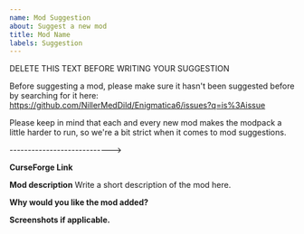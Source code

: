 ```yaml
---
name: Mod Suggestion
about: Suggest a new mod
title: Mod Name
labels: Suggestion
---
```


DELETE THIS TEXT BEFORE WRITING YOUR SUGGESTION

Before suggesting a mod, please make sure it hasn't been suggested before by searching for it here:
https://github.com/NillerMedDild/Enigmatica6/issues?q=is%3Aissue

Please keep in mind that each and every new mod makes the modpack a little harder to run, so we're a bit strict when it comes to mod suggestions.


---------------------------->

**CurseForge Link**

**Mod description**
Write a short description of the mod here.

**Why would you like the mod added?**

**Screenshots if applicable.**
